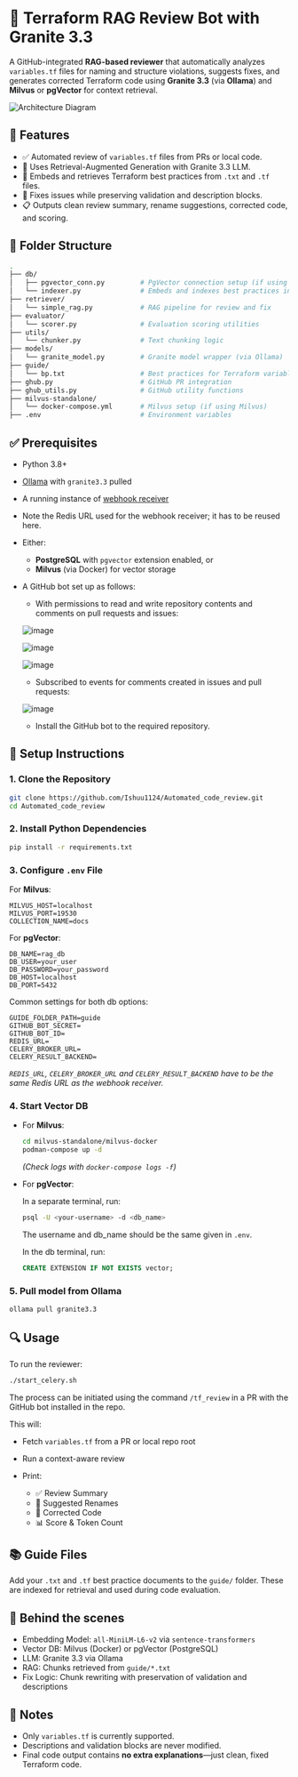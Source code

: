 # 🧠 Terraform RAG Review Bot with Granite 3.3

A GitHub-integrated **RAG-based reviewer** that automatically analyzes `variables.tf` files for naming and structure violations, suggests fixes, and generates corrected Terraform code using **Granite 3.3** (via **Ollama**) and **Milvus** or **pgVector** for context retrieval.

![Architecture Diagram](https://github.com/user-attachments/assets/1e2b333b-7571-4247-8d61-dad197c6a309)


## 🚀 Features

* ✅ Automated review of `variables.tf` files from PRs or local code.
* 🤖 Uses Retrieval-Augmented Generation with Granite 3.3 LLM.
* 📎 Embeds and retrieves Terraform best practices from `.txt` and `.tf` files.
* 🧠 Fixes issues while preserving validation and description blocks.
* 📋 Outputs clean review summary, rename suggestions, corrected code, and scoring.



## 📁 Folder Structure

```bash
.
├── db/
│   ├── pgvector_conn.py         # PgVector connection setup (if using PostgreSQL)
│   └── indexer.py               # Embeds and indexes best practices in Milvus/pgVector
├── retriever/
│   └── simple_rag.py            # RAG pipeline for review and fix
├── evaluator/
│   └── scorer.py                # Evaluation scoring utilities
├── utils/
│   └── chunker.py               # Text chunking logic
├── models/
│   └── granite_model.py         # Granite model wrapper (via Ollama)
├── guide/
│   └── bp.txt                   # Best practices for Terraform variable files
├── ghub.py                      # GitHub PR integration
├── ghub_utils.py                # GitHub utility functions
├── milvus-standalone/
│   └── docker-compose.yml       # Milvus setup (if using Milvus)
├── .env                         # Environment variables
```



## ✅ Prerequisites

* Python 3.8+
* [Ollama](https://ollama.com) with `granite3.3` pulled
* A running instance of [webhook receiver](https://github.com/aamadeuss/webhook-receiver/tree/tf-review?tab=readme-ov-file#webhook-receiver)
 * Note the Redis URL used for the webhook receiver; it has to be reused here.
* Either:

  * **PostgreSQL** with `pgvector` extension enabled, or
  * **Milvus** (via Docker) for vector storage

* A GitHub bot set up as follows:

  - With permissions to read and write repository contents and comments on pull requests and issues:
  
  ![image](https://github.com/user-attachments/assets/92f4472b-08e4-4cc2-9bca-002d49dbec93)


  ![image](https://github.com/user-attachments/assets/2149b3ad-792f-433c-9f41-7df6e330c3b0)

  
  ![image](https://github.com/user-attachments/assets/9357f981-02f7-4fda-99aa-e89a68b992b9)


   - Subscribed to events for comments created in issues and pull requests:

  ![image](https://github.com/user-attachments/assets/48f4a917-f287-4941-a770-05d58e68ec92)


  - Install the GitHub bot to the required repository.


## 🔧 Setup Instructions

### 1. Clone the Repository

```bash
git clone https://github.com/Ishuu1124/Automated_code_review.git
cd Automated_code_review
```

### 2. Install Python Dependencies

```bash
pip install -r requirements.txt
```

### 3. Configure `.env` File

For **Milvus**:

```env
MILVUS_HOST=localhost
MILVUS_PORT=19530
COLLECTION_NAME=docs
```

For **pgVector**:

```env
DB_NAME=rag_db
DB_USER=your_user
DB_PASSWORD=your_password
DB_HOST=localhost
DB_PORT=5432
```

Common settings for both db options:

```env
GUIDE_FOLDER_PATH=guide
GITHUB_BOT_SECRET=
GITHUB_BOT_ID=
REDIS_URL=
CELERY_BROKER_URL=
CELERY_RESULT_BACKEND=
```
*`REDIS_URL`, `CELERY_BROKER_URL` and `CELERY_RESULT_BACKEND` have to be the same Redis URL as the webhook receiver.*

### 4. Start Vector DB

* For **Milvus**:

  ```bash
  cd milvus-standalone/milvus-docker
  podman-compose up -d
  ```

  *(Check logs with `docker-compose logs -f`)*

* For **pgVector**:

  In a separate terminal, run:

  ```bash
  psql -U <your-username> -d <db_name>
  ```
  The username and db_name should be the same given in `.env`.

  In the db terminal, run:

  ```sql
  CREATE EXTENSION IF NOT EXISTS vector;
  ```

### 5. Pull model from Ollama

```bash
ollama pull granite3.3
```



## 🔍 Usage

To run the reviewer:

```bash
./start_celery.sh
```

The process can be initiated using the command `/tf_review` in a PR with the GitHub bot installed in the repo.

This will:

* Fetch `variables.tf` from a PR or local repo root
* Run a context-aware review
* Print:

  * ✅ Review Summary
  * 📝 Suggested Renames
  * 🔧 Corrected Code
  * 📊 Score & Token Count


## 📚 Guide Files

Add your `.txt` and `.tf` best practice documents to the `guide/` folder. These are indexed for retrieval and used during code evaluation.



## 🧠 Behind the scenes

* Embedding Model: `all-MiniLM-L6-v2` via `sentence-transformers`
* Vector DB: Milvus (Docker) or pgVector (PostgreSQL)
* LLM: Granite 3.3 via Ollama
* RAG: Chunks retrieved from `guide/*.txt`
* Fix Logic: Chunk rewriting with preservation of validation and descriptions


## 🛑 Notes

* Only `variables.tf` is currently supported.
* Descriptions and validation blocks are never modified.
* Final code output contains **no extra explanations**—just clean, fixed Terraform code.


